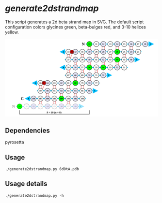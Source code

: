 # *generate2dstrandmap*
This script generates a 2d beta strand map in SVG. The default script configuration colors glycines green, beta-bulges red, and 3-10 helices yellow.

![Example SVG](6d0tA.pdb.2dstrandmap.svg)

## Dependencies

pyrosetta

## Usage

```
./generate2dstrandmap.py 6d0tA.pdb
```

## Usage details

```
./generate2dstrandmap.py -h
```
